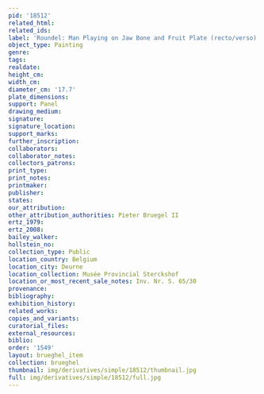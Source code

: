 ```yaml
---
pid: '18512'
related_html: 
related_ids: 
label: 'Roundel: Man Playing on Jaw Bone and Fruit Plate (recto/verso)'
object_type: Painting
genre: 
tags: 
realdate: 
height_cm: 
width_cm: 
diameter_cm: '17.7'
plate_dimensions: 
support: Panel
drawing_medium: 
signature: 
signature_location: 
support_marks: 
further_inscription: 
collaborators: 
collaborator_notes: 
collectors_patrons: 
print_type: 
print_notes: 
printmaker: 
publisher: 
states: 
our_attribution: 
other_attribution_authorities: Pieter Bruegel II
ertz_1979: 
ertz_2008: 
bailey_walker: 
hollstein_no: 
collection_type: Public
location_country: Belgium
location_city: Deurne
location_collection: Musée Provincial Sterckshof
location_or_most_recent_sale_notes: Inv. Nr. S. 65/30
provenance: 
bibliography: 
exhibition_history: 
related_works: 
copies_and_variants: 
curatorial_files: 
external_resources: 
biblio: 
order: '1549'
layout: brueghel_item
collection: brueghel
thumbnail: img/derivatives/simple/18512/thumbnail.jpg
full: img/derivatives/simple/18512/full.jpg
---
```

